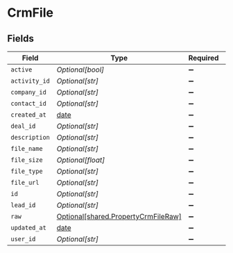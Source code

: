# CrmFile


## Fields

| Field                                                                                | Type                                                                                 | Required                                                                             | Description                                                                          |
| ------------------------------------------------------------------------------------ | ------------------------------------------------------------------------------------ | ------------------------------------------------------------------------------------ | ------------------------------------------------------------------------------------ |
| `active`                                                                             | *Optional[bool]*                                                                     | :heavy_minus_sign:                                                                   | N/A                                                                                  |
| `activity_id`                                                                        | *Optional[str]*                                                                      | :heavy_minus_sign:                                                                   | N/A                                                                                  |
| `company_id`                                                                         | *Optional[str]*                                                                      | :heavy_minus_sign:                                                                   | N/A                                                                                  |
| `contact_id`                                                                         | *Optional[str]*                                                                      | :heavy_minus_sign:                                                                   | N/A                                                                                  |
| `created_at`                                                                         | [date](https://docs.python.org/3/library/datetime.html#date-objects)                 | :heavy_minus_sign:                                                                   | N/A                                                                                  |
| `deal_id`                                                                            | *Optional[str]*                                                                      | :heavy_minus_sign:                                                                   | N/A                                                                                  |
| `description`                                                                        | *Optional[str]*                                                                      | :heavy_minus_sign:                                                                   | N/A                                                                                  |
| `file_name`                                                                          | *Optional[str]*                                                                      | :heavy_minus_sign:                                                                   | N/A                                                                                  |
| `file_size`                                                                          | *Optional[float]*                                                                    | :heavy_minus_sign:                                                                   | N/A                                                                                  |
| `file_type`                                                                          | *Optional[str]*                                                                      | :heavy_minus_sign:                                                                   | N/A                                                                                  |
| `file_url`                                                                           | *Optional[str]*                                                                      | :heavy_minus_sign:                                                                   | N/A                                                                                  |
| `id`                                                                                 | *Optional[str]*                                                                      | :heavy_minus_sign:                                                                   | N/A                                                                                  |
| `lead_id`                                                                            | *Optional[str]*                                                                      | :heavy_minus_sign:                                                                   | N/A                                                                                  |
| `raw`                                                                                | [Optional[shared.PropertyCrmFileRaw]](undefined/models/shared/propertycrmfileraw.md) | :heavy_minus_sign:                                                                   | N/A                                                                                  |
| `updated_at`                                                                         | [date](https://docs.python.org/3/library/datetime.html#date-objects)                 | :heavy_minus_sign:                                                                   | N/A                                                                                  |
| `user_id`                                                                            | *Optional[str]*                                                                      | :heavy_minus_sign:                                                                   | N/A                                                                                  |
